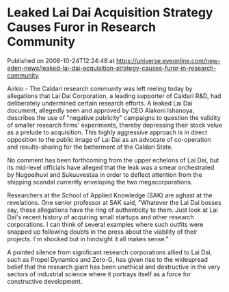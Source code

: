 # Leaked Lai Dai Acquisition Strategy Causes Furor in Research Community
Published on 2008-10-24T12:24:48 at https://universe.eveonline.com/new-eden-news/leaked-lai-dai-acquisition-strategy-causes-furor-in-research-community

Airkio - The Caldari research community was left reeling today by allegations that Lai Dai Corporation, a leading supporter of Caldari R&D, had deliberately undermined certain research efforts. A leaked Lai Dai document, allegedly seen and approved by CEO Alakoni Ishanoya, describes the use of "negative publicity" campaigns to question the validity of smaller research firms' experiments, thereby depressing their stock value as a prelude to acquisition. This highly aggressive approach is in direct opposition to the public image of Lai Dai as an advocate of co-operation and results-sharing for the betterment of the Caldari State.

No comment has been forthcoming from the upper echelons of Lai Dai, but its mid-level officials have alleged that the leak was a smear orchestrated by Nugoeihuvi and Sukuuvestaa in order to deflect attention from the shipping scandal currently enveloping the two megacorporations.

Researchers at the School of Applied Knowledge (SAK) are aghast at the revelations. One senior professor at SAK said, "Whatever the Lai Dai bosses say, these allegations have the ring of authenticity to them. Just look at Lai Dai's recent history of acquiring small startups and other research corporations. I can think of several examples where such outfits were snapped up following doubts in the press about the viability of their projects. I'm shocked but in hindsight it all makes sense."

A pointed silence from significant research corporations allied to Lai Dai, such as Propel Dynamics and Zero-G, has given rise to the widespread belief that the research giant has been unethical and destructive in the very sectors of industrial science where it portrays itself as a force for constructive development.
